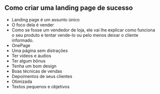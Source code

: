 ## Como criar uma landing page de sucesso

* Landing page é um assunto único
* O foco dela é vender
* Como se fosse um vendedor de loja, ele vai lhe explicar como funciona o seu produto e tentar vende-lo ou pelo menos deixar o cliente informado.
* OnePage
* Uma página sem distrações
* Ter vídeos e áudios
* Ter algum bônus
* Tenha um bom design
* Boas técnicas de vendas
* Depoimentos de seus clientes
* Otimizada
* Textos pequenos e objetivos